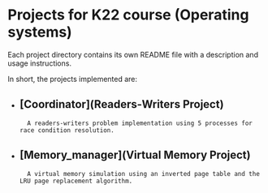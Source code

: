 # Projects for K22 course (Operating systems)

Each project directory contains its own README file with a description and usage instructions.

In short, the projects implemented are:

- ## [Coordinator](Readers-Writers Project)

        A readers-writers problem implementation using 5 processes for race condition resolution.

- ## [Memory_manager](Virtual Memory Project)
        A virtual memory simulation using an inverted page table and the LRU page replacement algorithm.
